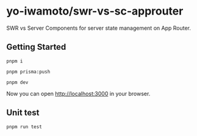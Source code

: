 # yo-iwamoto/swr-vs-sc-approuter

SWR vs Server Components for server state management on App Router.

## Getting Started

```shell
pnpm i

pnpm prisma:push

pnpm dev
```

Now you can open [http://localhost:3000](http://localhost:3000) in your browser.

## Unit test

```shell
pnpm run test
```
